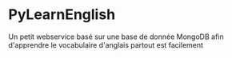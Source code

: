 # PyLearnEnglish

Un petit webservice basé sur une base de donnée MongoDB afin d'apprendre le vocabulaire d'anglais partout est facilement
